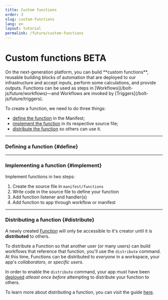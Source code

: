 ```yaml
---
title: Custom functions
order: 3
slug: custom-functions
lang: en
layout: tutorial
permalink: /future/custom-functions
---
```

# Custom functions <span class="label-beta">BETA</span>

<div class="section-content">
On the next-generation platform, you can build **custom functions**, reusable building blocks of automation that are deployed to our infrastructure and accept inputs, perform some calculations, and provide outputs. Functions can be used as steps in [Workflows](/bolt-js/future/workflows)&mdash;and Workflows are invoked by [Triggers](/bolt-js/future/triggers).

To create a function, we need to do three things: 
- [define the function](#define) in the Manifest;
- [implement the function](#implement) in its respective source file;
- [distribute the function](#distribute) so others can use it.
</div>

---

### Defining a function {#define}


---

### Implementing a function {#implement}

Implement functions in two steps:

1. Create the source file in `manifest/functions`
2. Write code in the source file to define your function
3. Add function listener and handler(s)
4. Add function to app through workflow or manifest

---

### Distributing a function {#distribute}

A newly created [Function](https://api.slack.com/future/functions) will only be accessible to it's creator until it is **distributed** to others.

To distribute a Function so that another user (or many users) can build workflows that reference that function, you'll use the `distribute` command. At this time, Functions can be distributed to _everyone_ in a workspace, your app's _collaborators_, or _specific users_. 

In order to enable the `distribute` command, your app must have been [deployed](https://api.slack.com/future/deploy) _atleast once before_ attempting to distribute your function to others.

To learn more about distributing a function, you can visit the guide [here](https://api.slack.com/future/functions/custom#distribute).
